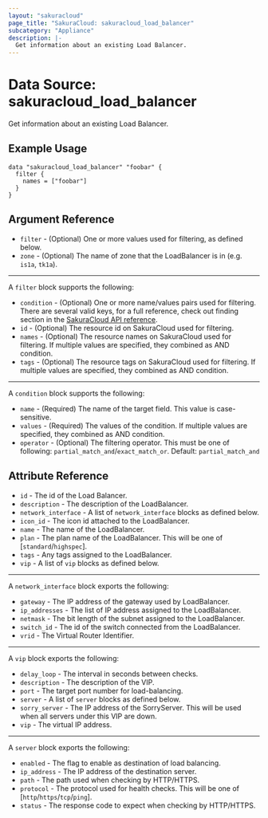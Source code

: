 ```yaml
---
layout: "sakuracloud"
page_title: "SakuraCloud: sakuracloud_load_balancer"
subcategory: "Appliance"
description: |-
  Get information about an existing Load Balancer.
---
```


# Data Source: sakuracloud_load_balancer

Get information about an existing Load Balancer.

## Example Usage

```hcl
data "sakuracloud_load_balancer" "foobar" {
  filter {
    names = ["foobar"]
  }
}
```
## Argument Reference

* `filter` - (Optional) One or more values used for filtering, as defined below.
* `zone` - (Optional) The name of zone that the LoadBalancer is in (e.g. `is1a`, `tk1a`).

---

A `filter` block supports the following:

* `condition` - (Optional) One or more name/values pairs used for filtering. There are several valid keys, for a full reference, check out finding section in the [SakuraCloud API reference](https://developer.sakura.ad.jp/cloud/api/1.1/).
* `id` - (Optional) The resource id on SakuraCloud used for filtering.
* `names` - (Optional) The resource names on SakuraCloud used for filtering. If multiple values ​​are specified, they combined as AND condition.
* `tags` - (Optional) The resource tags on SakuraCloud used for filtering. If multiple values ​​are specified, they combined as AND condition.

---

A `condition` block supports the following:

* `name` - (Required) The name of the target field. This value is case-sensitive.
* `values` - (Required) The values of the condition. If multiple values ​​are specified, they combined as AND condition.
* `operator` - (Optional) The filtering operator. This must be one of following: `partial_match_and`/`exact_match_or`. Default: `partial_match_and`


## Attribute Reference

* `id` - The id of the Load Balancer.
* `description` - The description of the LoadBalancer.
* `network_interface` - A list of `network_interface` blocks as defined below.
* `icon_id` - The icon id attached to the LoadBalancer.
* `name` - The name of the LoadBalancer.
* `plan` - The plan name of the LoadBalancer. This will be one of [`standard`/`highspec`].
* `tags` - Any tags assigned to the LoadBalancer.
* `vip` - A list of `vip` blocks as defined below.

---

A `network_interface` block exports the following:

* `gateway` - The IP address of the gateway used by LoadBalancer.
* `ip_addresses` - The list of IP address assigned to the LoadBalancer.
* `netmask` - The bit length of the subnet assigned to the LoadBalancer.
* `switch_id` - The id of the switch connected from the LoadBalancer.
* `vrid` - The Virtual Router Identifier.

---

A `vip` block exports the following:

* `delay_loop` - The interval in seconds between checks.
* `description` - The description of the VIP.
* `port` - The target port number for load-balancing.
* `server` - A list of `server` blocks as defined below.
* `sorry_server` - The IP address of the SorryServer. This will be used when all servers under this VIP are down.
* `vip` - The virtual IP address.

---

A `server` block exports the following:

* `enabled` - The flag to enable as destination of load balancing.
* `ip_address` - The IP address of the destination server.
* `path` - The path used when checking by HTTP/HTTPS.
* `protocol` - The protocol used for health checks. This will be one of [`http`/`https`/`tcp`/`ping`].
* `status` - The response code to expect when checking by HTTP/HTTPS.


